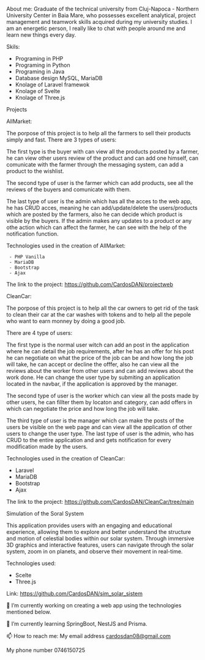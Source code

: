 About me:
  Graduate of the technical university from Cluj-Napoca - Northern University Center in Baia Mare, who possesses excellent analytical, project management and teamwork skills acquired during my university studies. I am an energetic person, I really like to chat with people around me and learn new things every day.

Skils:
- Programing in PHP
- Programing in Python
- Programing in Java
- Database design MySQL, MariaDB
- Knolage of Laravel framewok
- Knolage of Svelte 
- Knolage of Three.js

Projects

AllMarket:

  The porpose of this project is to help all the farmers to sell their products simply and fast. 
There are 3 types of users:

  The first type is the buyer with can view all the products posted by a farmer, he can view other users review of the product and can add one himself, can comunicate with the farmer through the messaging system, can add a product to the wishlist.
  
  The second type of user is the farmer which can add products, see all the reviews of the buyers and comunicate with them.
  
  The last type of user is the admin which has all the acces to the web app, he has CRUD acces, meaning he can add/update/delete the users/products which are posted by the farmers, also he can decide which product is visible by the buyers. If the admin makes any  updates to a product or any othe action which can affect the farmer, he can see with the help of the notification function. 
  
  Technologies used in the creation of AllMarket:
  
     - PHP Vanilla
     - MariaDB
     - Bootstrap
     - Ajax
     
The link to the project: https://github.com/CardosDAN/proiectweb

CleanCar:

  The porpose of this project is to help all the car owners to get rid of the task to clean their car at the car washes with tokens and to help all the pepole who want to earn monney by doing a good job.
   
   There are 4 type of users:
  
  The first type is the normal user witch can add an post in the application where he can detail the job requirements, after he has an offer for his post he can negotiate on what the price of the job can be and how long the job will take, he can accept or decline the offfer, also he can view all the reviews about the worker from other users and can add reviews about the work done. He can change the user type by submiting an application located in the navbar, if the application is approved by the manager.
   
   The second type of user is the worker which can view all the posts made by other users, he can fillter them by locaton and category, can add offers in which can negotiate the price and how long the job will take.
  
  The third type of user is the manager which can make the posts of the users be visible on the web page and can view all the application of other users to change the user type.
  The last type of user is the admin, who has CRUD to the entire application and and gets notification for every modification made by the users.
  
  Technologies used in the creation of CleanCar:
  - Laravel
  - MariaDB
  - Bootstrap
  - Ajax
  
 The link to the project: https://github.com/CardosDAN/CleanCar/tree/main

Simulation of the Soral System

This application provides users with an engaging and educational experience, allowing them to explore and better understand the structure and motion of celestial bodies within our solar system. Through immersive 3D graphics and interactive features, users can navigate through the solar system, zoom in on planets, and observe their movement in real-time. 

Technologies used:
- Scelte
- Three.js

Link: https://github.com/CardosDAN/sim_solar_sistem

 
🔭 I’m currently working on creating a web app using the technologies mentioned below.
 
🌱 I’m currently learning SpringBoot, NestJS and Prisma.

📫 How to reach me:
My email address cardosdan08@gmail.com

My phone number 0746150725
